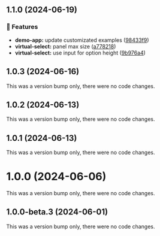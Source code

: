 ## 1.1.0 (2024-06-19)


### 🚀 Features

- **demo-app:** update customizated examples ([98433f9](https://github.com/Vizer/angular-material-virtual-select/commit/98433f9))
- **virtual-select:** panel max size ([a778218](https://github.com/Vizer/angular-material-virtual-select/commit/a778218))
- **virtual-select:** use input for option height ([9b976a4](https://github.com/Vizer/angular-material-virtual-select/commit/9b976a4))

## 1.0.3 (2024-06-16)

This was a version bump only, there were no code changes.

## 1.0.2 (2024-06-13)

This was a version bump only, there were no code changes.

## 1.0.1 (2024-06-13)

This was a version bump only, there were no code changes.

# 1.0.0 (2024-06-06)

This was a version bump only, there were no code changes.

## 1.0.0-beta.3 (2024-06-01)

This was a version bump only, there were no code changes.
